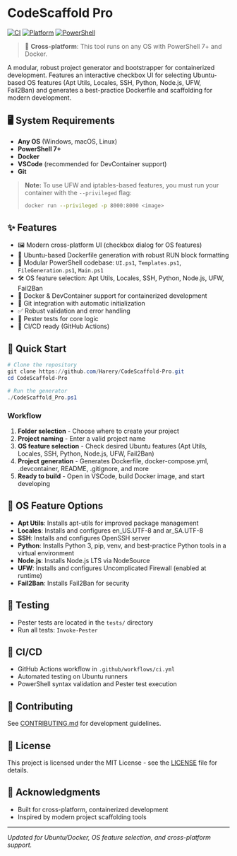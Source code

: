 # CodeScaffold Pro

[![CI](https://github.com/Harery/CodeScaffold-Pro/actions/workflows/ci.yml/badge.svg)](https://github.com/Harery/CodeScaffold-Pro/actions/workflows/ci.yml)
[![Platform](https://img.shields.io/badge/platform-Cross--platform-blue.svg)](https://www.docker.com/)
[![PowerShell](https://img.shields.io/badge/PowerShell-7%2B-blue.svg)](https://docs.microsoft.com/powershell/)

> 🚀 **Cross-platform**: This tool runs on any OS with PowerShell 7+ and Docker.

A modular, robust project generator and bootstrapper for containerized development. Features an interactive checkbox UI for selecting Ubuntu-based OS features (Apt Utils, Locales, SSH, Python, Node.js, UFW, Fail2Ban) and generates a best-practice Dockerfile and scaffolding for modern development.

## 🖥️ System Requirements

- **Any OS** (Windows, macOS, Linux)
- **PowerShell 7+**
- **Docker**
- **VSCode** (recommended for DevContainer support)
- **Git**

> **Note:** To use UFW and iptables-based features, you must run your container with the `--privileged` flag:
> ```sh
> docker run --privileged -p 8000:8000 <image>
> ```

## ✨ Features

- 🖼️ Modern cross-platform UI (checkbox dialog for OS features)
- 🐧 Ubuntu-based Dockerfile generation with robust RUN block formatting
- 🧩 Modular PowerShell codebase: `UI.ps1`, `Templates.ps1`, `FileGeneration.ps1`, `Main.ps1`
- 🛠️ OS feature selection: Apt Utils, Locales, SSH, Python, Node.js, UFW, Fail2Ban
- 🐳 Docker & DevContainer support for containerized development
- 📝 Git integration with automatic initialization
- ✅ Robust validation and error handling
- 🧪 Pester tests for core logic
- 🚀 CI/CD ready (GitHub Actions)

## 🚀 Quick Start

```powershell
# Clone the repository
git clone https://github.com/Harery/CodeScaffold-Pro.git
cd CodeScaffold-Pro

# Run the generator
./CodeScaffold_Pro.ps1
```

### Workflow

1. **Folder selection** - Choose where to create your project
2. **Project naming** - Enter a valid project name
3. **OS feature selection** - Check desired Ubuntu features (Apt Utils, Locales, SSH, Python, Node.js, UFW, Fail2Ban)
4. **Project generation** - Generates Dockerfile, docker-compose.yml, .devcontainer, README, .gitignore, and more
5. **Ready to build** - Open in VSCode, build Docker image, and start developing

## 🐧 OS Feature Options

- **Apt Utils**: Installs apt-utils for improved package management
- **Locales**: Installs and configures en_US.UTF-8 and ar_SA.UTF-8
- **SSH**: Installs and configures OpenSSH server
- **Python**: Installs Python 3, pip, venv, and best-practice Python tools in a virtual environment
- **Node.js**: Installs Node.js LTS via NodeSource
- **UFW**: Installs and configures Uncomplicated Firewall (enabled at runtime)
- **Fail2Ban**: Installs Fail2Ban for security

## 🧪 Testing

- Pester tests are located in the `tests/` directory
- Run all tests: `Invoke-Pester`

## 🚀 CI/CD

- GitHub Actions workflow in `.github/workflows/ci.yml`
- Automated testing on Ubuntu runners
- PowerShell syntax validation and Pester test execution

## 🤝 Contributing

See [CONTRIBUTING.md](CONTRIBUTING.md) for development guidelines.

## 📄 License

This project is licensed under the MIT License - see the [LICENSE](LICENSE) file for details.

## 🙏 Acknowledgments

- Built for cross-platform, containerized development
- Inspired by modern project scaffolding tools

---

*Updated for Ubuntu/Docker, OS feature selection, and cross-platform support.*
